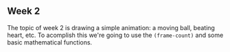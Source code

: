 ## Week 2

The topic of week 2 is drawing a simple animation: a moving ball, beating heart,
etc. To acomplish this we're going to use the `(frame-count)` and some basic 
mathematical functions.
